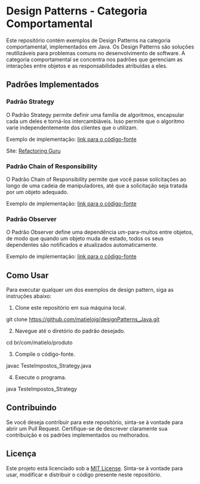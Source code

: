 # Design Patterns - Categoria Comportamental

Este repositório contém exemplos de Design Patterns na categoria comportamental, implementados em Java. Os Design Patterns são soluções reutilizáveis para problemas comuns no desenvolvimento de software. A categoria comportamental se concentra nos padrões que gerenciam as interações entre objetos e as responsabilidades atribuídas a eles.

## Padrões Implementados

### Padrão Strategy

O Padrão Strategy permite definir uma família de algoritmos, encapsular cada um deles e torná-los intercambiáveis. Isso permite que o algoritmo varie independentemente dos clientes que o utilizam.

Exemplo de implementação: [link para o código-fonte](https://github.com/matielojg/designPatterns_Java/tree/3a2f7a5ded35f88c81dbc0c10722148af8067589)

Site: [Refactoring Guru](https://refactoring.guru/design-patterns/strategy)

### Padrão Chain of Responsibility

O Padrão Chain of Responsibility permite que você passe solicitações ao longo de uma cadeia de manipuladores, até que a solicitação seja tratada por um objeto adequado.

Exemplo de implementação: [link para o código-fonte](https://github.com/matielojg/designPatterns_Java/tree/78f88db52f7a3e45d8f53f4bf78ce2adcec14ede)

### Padrão Observer

O Padrão Observer define uma dependência um-para-muitos entre objetos, de modo que quando um objeto muda de estado, todos os seus dependentes são notificados e atualizados automaticamente.

Exemplo de implementação: [link para o código-fonte](/caminho/para/o/codigo/observer.java)

## Como Usar

Para executar qualquer um dos exemplos de design pattern, siga as instruções abaixo:

1. Clone este repositório em sua máquina local.

git clone https://github.com/matielojg/designPatterns_Java.git


2. Navegue até o diretório do padrão desejado.

cd br/com/matielo/produto


3. Compile o código-fonte.

javac TesteImpostos_Strategy.java


4. Execute o programa.

java TesteImpostos_Strategy


## Contribuindo

Se você deseja contribuir para este repositório, sinta-se à vontade para abrir um Pull Request. Certifique-se de descrever claramente sua contribuição e os padrões implementados ou melhorados.

## Licença

Este projeto está licenciado sob a [MIT License](LICENSE). Sinta-se à vontade para usar, modificar e distribuir o código presente neste repositório.









